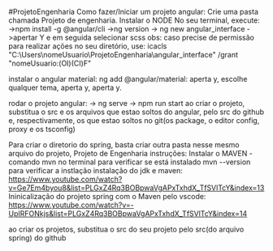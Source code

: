 #ProjetoEngenharia
Como fazer/Iniciar um projeto angular:
Crie uma pasta chamada Projeto de engenharia.
Instalar o NODE
No seu terminal, execute:
->npm install -g @angular/cli
->ng version
-> ng new angular_interface
->apertar Y e em seguida selecionar scss
obs: caso precise de permissão para realizar ações no seu diretório, use:
        icacls "C:\Users\nomeUsuario\ProjetoEngenharia\angular_interface" /grant "nomeUsuario:(OI)(CI)F"

instalar o angular material:
ng add @angular/material: aperta y, escolhe qualquer tema, aperta y, aperta y.

rodar o projeto angular: 
-> ng serve
-> npm run start
ao criar o projeto, substitua o src e os arquivos que estao soltos do angular, pelo src do github e, respectivamente, os que estao soltos no git(os package, o editor config, proxy e os tsconfig)


Para criar o diretorio do spring, basta criar outra pasta nesse mesmo arquivo do projeto, Projeto de Engenharia
instruções:
Instalar o MAVEN - comando mvn no terminal para verificar se está instalado
mvn --version para verificar a instlação
instalação do jdk e maven: https://www.youtube.com/watch?v=Ge7Em4byou8&list=PLGxZ4Rq3BOBpwaVgAPxTxhdX_TfSVlTcY&index=13
Ininicalização do projeto spring com o Maven pelo vscode: https://www.youtube.com/watch?v=-UpIRFONkjs&list=PLGxZ4Rq3BOBpwaVgAPxTxhdX_TfSVlTcY&index=14
	

ao criar os projetos, substitua o src do seu projeto pelo src(do arquivo spring) do github
